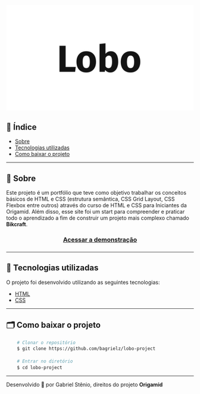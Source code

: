 <img src="./public/logo.png" alt="Lobo" />

## 📌 Índice

- [Sobre](#-sobre)
- [Tecnologias utilizadas](#-tecnologias-utilizadas)
- [Como baixar o projeto](#-como-baixar-o-projeto)

---

## 🔖 Sobre

Este projeto é um portfólio que teve como objetivo trabalhar os conceitos básicos de HTML e CSS (estrutura semântica, CSS Grid Layout, CSS Flexbox entre outros) através do curso de HTML e CSS para Iniciantes da Origamid. Além disso, esse site foi um start para compreender e praticar todo o aprendizado a fim de construir um projeto mais complexo chamado **Bikcraft**.

<h3 align="center">
    <a href="https://rocketmusics.herokuapp.com/">Acessar a demonstração</a>
<h3>

---

## 🚀 Tecnologias utilizadas

O projeto foi desenvolvido utilizando as seguintes tecnologias:

- [HTML](https://developer.mozilla.org/pt-BR/docs/Web/HTML)
- [CSS](https://developer.mozilla.org/pt-BR/docs/Web/CSS)

---

## 🗂 Como baixar o projeto

```bash
    # Clonar o repositório
    $ git clone https://github.com/bagrielz/lobo-project

    # Entrar no diretório
    $ cd lobo-project
```

---

Desenvolvido 🤘 por Gabriel Stênio, direitos do projeto **Origamid**
